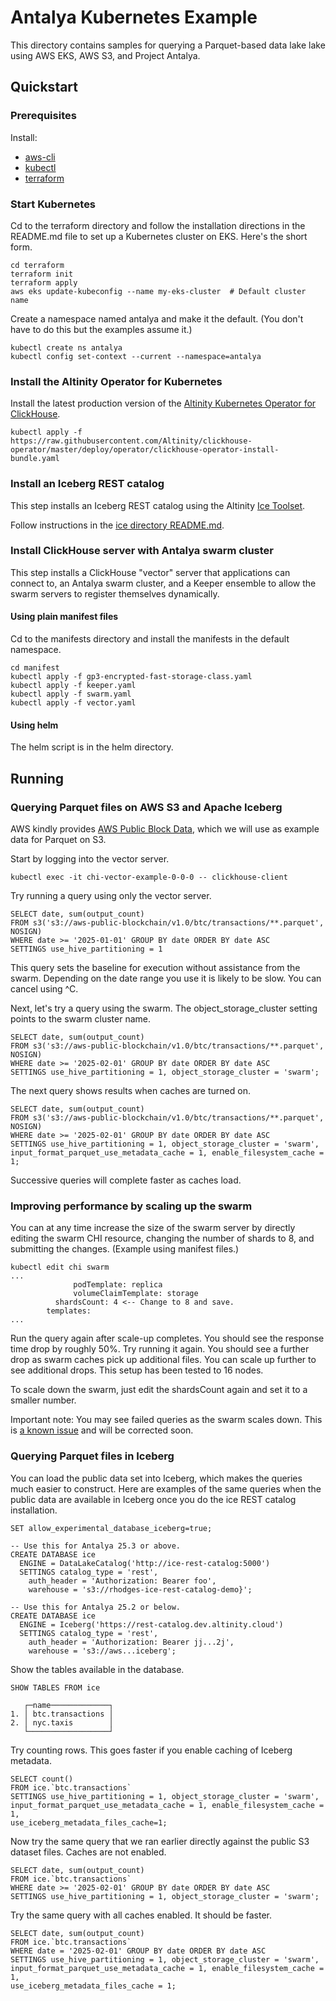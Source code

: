 # Antalya Kubernetes Example

This directory contains samples for querying a Parquet-based data lake
lake using AWS EKS, AWS S3, and Project Antalya. 

## Quickstart

### Prerequisites

Install: 
* [aws-cli](https://docs.aws.amazon.com/cli/latest/userguide/getting-started-install.html)
* [kubectl](https://kubernetes.io/docs/tasks/tools/#kubectl)
* [terraform](https://developer.hashicorp.com/terraform/tutorials/aws-get-started/install-cli)

### Start Kubernetes

Cd to the terraform directory and follow the installation directions in the 
README.md file to set up a Kubernetes cluster on EKS. Here's the short form. 

```
cd terraform
terraform init
terraform apply
aws eks update-kubeconfig --name my-eks-cluster  # Default cluster name
```

Create a namespace named antalya and make it the default. (You don't
have to do this but the examples assume it.)

```
kubectl create ns antalya
kubectl config set-context --current --namespace=antalya
```

### Install the Altinity Operator for Kubernetes

Install the latest production version of the [Altinity Kubernetes Operator
for ClickHouse](https://github.com/Altinity/clickhouse-operator). 

```
kubectl apply -f https://raw.githubusercontent.com/Altinity/clickhouse-operator/master/deploy/operator/clickhouse-operator-install-bundle.yaml
```

### Install an Iceberg REST catalog

This step installs an Iceberg REST catalog using the 
Altinity [Ice Toolset](https://github.com/Altinity/ice). 

Follow instructions in the [ice directory README.md](ice/README.md). 

### Install ClickHouse server with Antalya swarm cluster

This step installs a ClickHouse "vector" server that applications can connect 
to, an Antalya swarm cluster, and a Keeper ensemble to allow the swarm servers
to register themselves dynamically. 

#### Using plain manifest files

Cd to the manifests directory and install the manifests in the default 
namespace. 

```
cd manifest
kubectl apply -f gp3-encrypted-fast-storage-class.yaml
kubectl apply -f keeper.yaml
kubectl apply -f swarm.yaml
kubectl apply -f vector.yaml
```

#### Using helm

The helm script is in the helm directory. 

## Running

### Querying Parquet files on AWS S3 and Apache Iceberg

AWS kindly provides 
[AWS Public Block Data](https://registry.opendata.aws/aws-public-blockchain/), 
which we will use as example data for Parquet on S3. 

Start by logging into the vector server. 
```
kubectl exec -it chi-vector-example-0-0-0 -- clickhouse-client
```

Try running a query using only the vector server. 
```
SELECT date, sum(output_count)
FROM s3('s3://aws-public-blockchain/v1.0/btc/transactions/**.parquet', NOSIGN)
WHERE date >= '2025-01-01' GROUP BY date ORDER BY date ASC
SETTINGS use_hive_partitioning = 1
```

This query sets the baseline for execution without assistance from the swarm. 
Depending on the date range you use it is likely to be slow. You can cancel
using ^C. 

Next, let's try a query using the swarm. The object_storage_cluster
setting points to the swarm cluster name.

```
SELECT date, sum(output_count)
FROM s3('s3://aws-public-blockchain/v1.0/btc/transactions/**.parquet', NOSIGN)
WHERE date >= '2025-02-01' GROUP BY date ORDER BY date ASC
SETTINGS use_hive_partitioning = 1, object_storage_cluster = 'swarm';
```

The next query shows results when caches are turned on. 
```
SELECT date, sum(output_count)
FROM s3('s3://aws-public-blockchain/v1.0/btc/transactions/**.parquet', NOSIGN)
WHERE date >= '2025-02-01' GROUP BY date ORDER BY date ASC
SETTINGS use_hive_partitioning = 1, object_storage_cluster = 'swarm',
input_format_parquet_use_metadata_cache = 1, enable_filesystem_cache = 1;
```

Successive queries will complete faster as caches load. 

### Improving performance by scaling up the swarm

You can at any time increase the size of the swarm server by directly
editing the swarm CHI resource, changing the number of shards to 8,
and submitting the changes. (Example using manifest files.)

```
kubectl edit chi swarm
...
              podTemplate: replica
              volumeClaimTemplate: storage
          shardsCount: 4 <-- Change to 8 and save. 
        templates:
...
```

Run the query again after scale-up completes. You should see the response
time drop by roughly 50%. Try running it again. You should see a further drop 
as swarm caches pick up additional files. You can scale up further to see 
additional drops. This setup has been tested to 16 nodes. 

To scale down the swarm, just edit the shardsCount again and set it to 
a smaller number. 

Important note: You may see failed queries as the swarm scales down. This
is [a known issue](https://github.com/Altinity/ClickHouse/issues/759)
and will be corrected soon.

### Querying Parquet files in Iceberg

You can load the public data set into Iceberg, which makes the queries
much easier to construct. Here are examples of the same queries when 
the public data are available in Iceberg once you do the ice REST 
catalog installation. 

```
SET allow_experimental_database_iceberg=true;

-- Use this for Antalya 25.3 or above. 
CREATE DATABASE ice
  ENGINE = DataLakeCatalog('http://ice-rest-catalog:5000')
  SETTINGS catalog_type = 'rest',
    auth_header = 'Authorization: Bearer foo',
    warehouse = 's3://rhodges-ice-rest-catalog-demo}';

-- Use this for Antalya 25.2 or below. 
CREATE DATABASE ice
  ENGINE = Iceberg('https://rest-catalog.dev.altinity.cloud')
  SETTINGS catalog_type = 'rest',
    auth_header = 'Authorization: Bearer jj...2j',
    warehouse = 's3://aws...iceberg';
```

Show the tables available in the database. 

```
SHOW TABLES FROM ice

   ┌─name─────────────┐
1. │ btc.transactions │
2. │ nyc.taxis        │
   └──────────────────┘
```

Try counting rows. This goes faster if you enable caching of Iceberg metadata. 

```
SELECT count()
FROM ice.`btc.transactions`
SETTINGS use_hive_partitioning = 1, object_storage_cluster = 'swarm',
input_format_parquet_use_metadata_cache = 1, enable_filesystem_cache = 1,
use_iceberg_metadata_files_cache=1;
```

Now try the same query that we ran earlier directly against the public S3 
dataset files. Caches are not enabled. 

```
SELECT date, sum(output_count)
FROM ice.`btc.transactions`
WHERE date >= '2025-02-01' GROUP BY date ORDER BY date ASC
SETTINGS use_hive_partitioning = 1, object_storage_cluster = 'swarm';
```

Try the same query with all caches enabled. It should be faster. 

```
SELECT date, sum(output_count)
FROM ice.`btc.transactions`
WHERE date = '2025-02-01' GROUP BY date ORDER BY date ASC
SETTINGS use_hive_partitioning = 1, object_storage_cluster = 'swarm',
input_format_parquet_use_metadata_cache = 1, enable_filesystem_cache = 1,
use_iceberg_metadata_files_cache = 1;
```
